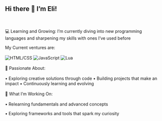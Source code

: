 ## Hi there 👋 I’m Eli!
<br></br>
💻 Learning and Growing:
I’m currently diving into new programming languages and sharpening my skills with ones I’ve used before

My Current ventures are:
<br></br>
![HTML/CSS](https://img.shields.io/badge/HTML%2FCSS-orange?logo=html5&logoColor=white)
![JavaScript](https://img.shields.io/badge/JavaScript-yellow?logo=javascript&logoColor=white)
![Lua](https://img.shields.io/badge/Lua-blue?logo=lua&logoColor=white)
<br></br>
🚀 Passionate About:
<br></br>
• Exploring creative solutions through code
• Building projects that make an impact
• Continuously learning and evolving 
<br></br>
🌱 What I’m Working On:
<br></br>
• Relearning fundamentals and advanced concepts

• Exploring frameworks and tools that spark my curiosity
<br></br>

<!--
**OniceFenice/OniceFenice** is a ✨ _special_ ✨ repository because its `README.md` (this file) appears on your GitHub profile.

Here are some ideas to get you started:

- 🔭 I’m currently working on ...
- 🌱 I’m currently learning ...
- 👯 I’m looking to collaborate on ...
- 🤔 I’m looking for help with ...
- 💬 Ask me about ...
- 📫 How to reach me: ...
- 😄 Pronouns: ...
- ⚡ Fun fact: ...
-->
